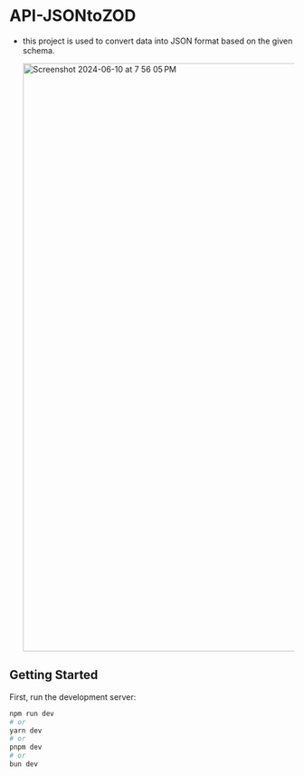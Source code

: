 # API-JSONtoZOD
- this project is used to convert data into JSON format based on the given schema.

  <img width="1038" alt="Screenshot 2024-06-10 at 7 56 05 PM" src="https://github.com/TanmayArchives/API-JSONtoZOD/assets/89733575/2c48ebf8-f764-414a-9a5d-7b7538cc39f6">




## Getting Started

First, run the development server:

```bash
npm run dev
# or
yarn dev
# or
pnpm dev
# or
bun dev
```
